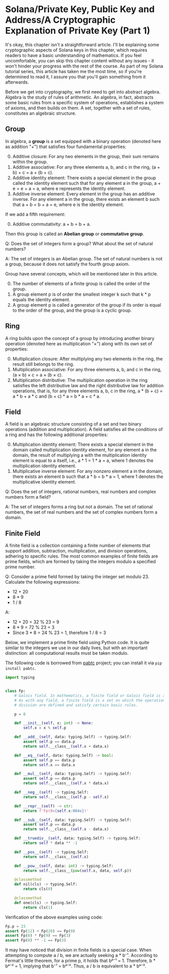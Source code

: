 # Solana/Private Key, Public Key and Address/A Cryptographic Explanation of Private Key (Part 1)

It's okay, this chapter isn't a straightforward article. I'll be explaining some cryptographic aspects of Solana keys in this chapter, which requires readers to have a basic understanding of mathematics. If you feel uncomfortable, you can skip this chapter content without any issues - it won't hinder your progress with the rest of the course. As part of my Solana tutorial series, this article has taken me the most time, so if you're determined to read it, I assure you that you'll gain something from it afterwards.

Before we get into cryptography, we first need to get into abstract algebra. Algebra is the study of rules of arithmetic. An algebra, in fact, abstracts some basic rules from a specific system of operations, establishes a system of axioms, and then builds on them. A set, together with a set of rules, constitutes an algebraic structure.

## Group

In algebra, a **group** is a set equipped with a binary operation (denoted here as addition "+") that satisfies four fundamental properties:

0. Additive closure: For any two elements in the group, their sum remains within the group.
0. Additive associative: For any three elements a, b, and c in the ring, (a + b) + c = a + (b + c).
0. Additive identity element: There exists a special element in the group called the identity element such that for any element a in the group, a + e = e + a = a, where e represents the identity element.
0. Additive inverse element: Every element in the group has an additive inverse. For any element a in the group, there exists an element b such that a + b = b + a = e, where e is the identity element.

If we add a fifth requirement:

0. Additive commutativity: a + b = b + a.

Then this group is called an **Abelian group** or **commutative group**.

Q: Does the set of integers form a group? What about the set of natural numbers?

A: The set of integers is an Abelian group. The set of natural numbers is not a group, because it does not satisfy the fourth group axiom.

Group have several concepts, which will be mentioned later in this article.

0. The number of elements of a finite group is called the order of the group.
0. A group element p is of order the smallest integer k such that k * p equals the identity element.
0. A group element p is called a generator of the group if its order is equal to the order of the group, and the group is a cyclic group.

## Ring

A ring builds upon the concept of a group by introducing another binary operation (denoted here as multiplication "×") along with its own set of properties:

0. Multiplication closure: After multiplying any two elements in the ring, the result still belongs to the ring.
0. Multiplication associative: For any three elements a, b, and c in the ring, (a × b) × c = a × (b × c).
0. Multiplication distributive: The multiplication operation in the ring satisfies the left distributive law and the right distributive law for addition operations, that is, for any three elements a, b, c in the ring, a * (b + c) = a * b + a * c and (b + c) * a = b * a + c * a.

## Field

A field is an algebraic structure consisting of a set and two binary operations (addition and multiplication). A field satisfies all the conditions of a ring and has the following additional properties:

0. Multiplication identity element: There exists a special element in the domain called multiplication identity element, for any element a in the domain, the result of multiplying a with the multiplication identity element is equal to a itself, i.e., a * 1 = 1 * a = a, where 1 denotes the multiplication identity element.
0. Multiplicative inverse element: For any nonzero element a in the domain, there exists an element b such that a * b = b * a = 1, where 1 denotes the multiplicative identity element.

Q: Does the set of integers, rational numbers, real numbers and complex numbers form a field?

A: The set of integers forms a ring but not a domain. The set of rational numbers, the set of real numbers and the set of complex numbers form a domain.

## Finite Field

A finite field is a collection containing a finite number of elements that support addition, subtraction, multiplication, and division operations, adhering to specific rules. The most common examples of finite fields are prime fields, which are formed by taking the integers modulo a specified prime number.

Q: Consider a prime field formed by taking the integer set modulo 23. Calculate the following expressions:

- 12 + 20
- 8 * 9
- 1 / 8

A:

- 12 + 20 = 32 % 23 = 9
- 8 * 9 = 72 % 23 = 3
- Since 3 * 8 = 24 % 23 = 1, therefore 1 / 8 = 3

Below, we implement a prime finite field using Python code. It is quite similar to the integers we use in our daily lives, but with an important distinction: all computational results must be taken modulo.

The following code is borrowed from [pabtc](https://github.com/mohanson/pabtc) project; you can install it via `pip install pabtc`.

```py
import typing


class Fp:
    # Galois field. In mathematics, a finite field or Galois field is a field that contains a finite number of elements.
    # As with any field, a finite field is a set on which the operations of multiplication, addition, subtraction and
    # division are defined and satisfy certain basic rules.

    p = 0

    def __init__(self, x: int) -> None:
        self.x = x % self.p

    def __add__(self, data: typing.Self) -> typing.Self:
        assert self.p == data.p
        return self.__class__(self.x + data.x)

    def __eq__(self, data: typing.Self) -> bool:
        assert self.p == data.p
        return self.x == data.x

    def __mul__(self, data: typing.Self) -> typing.Self:
        assert self.p == data.p
        return self.__class__(self.x * data.x)

    def __neg__(self) -> typing.Self:
        return self.__class__(self.p - self.x)

    def __repr__(self) -> str:
        return f'Fp(0x{self.x:064x})'

    def __sub__(self, data: typing.Self) -> typing.Self:
        assert self.p == data.p
        return self.__class__(self.x - data.x)

    def __truediv__(self, data: typing.Self) -> typing.Self:
        return self * data ** -1

    def __pos__(self) -> typing.Self:
        return self.__class__(self.x)

    def __pow__(self, data: int) -> typing.Self:
        return self.__class__(pow(self.x, data, self.p))

    @classmethod
    def nil(cls) -> typing.Self:
        return cls(0)

    @classmethod
    def one(cls) -> typing.Self:
        return cls(1)
```

Verification of the above examples using code:

```py
Fp.p = 23
assert Fp(12) + Fp(20) == Fp(9)
assert Fp(8) * Fp(9) == Fp(3)
assert Fp(8) ** -1 == Fp(3)
```

It may have noticed that division in finite fields is a special case. When attempting to compute a / b, we are actually seeking a * b⁻¹. According to Fermat's little theorem, for a prime p, it holds that bᵖ⁻¹ = 1. Therefore, b * bᵖ⁻²  = 1, implying that b⁻¹ = bᵖ⁻². Thus, a / b is equivalent to a * bᵖ⁻².
